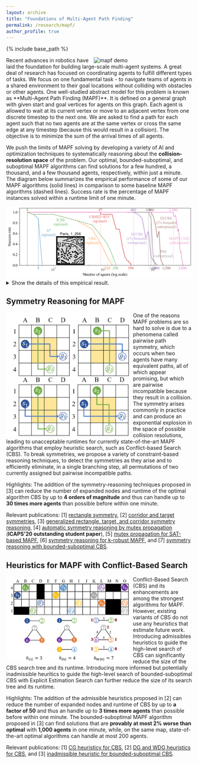 ```yaml
---
layout: archive
title: "Foundations of Multi-Agent Path Finding"
permalink: /research/mapf/
author_profile: true
---
```


{% include base_path %}

<img src="../images/mapf-demo.gif" title="mapf demo" style="float:right;width:200pt;padding-left:10px;"  alt="mapf demo"/>
Recent advances in robotics have laid the foundation for building large-scale multi-agent systems. 
A great deal of research has focused on coordinating agents to fulfill different types of tasks. 
We focus on one fundamental task - 
to navigate teams of agents in a shared environment to their goal locations 
without colliding with obstacles or other agents.
One well-studied abstract model for this problem is known as **Multi-Agent Path Finding (MAPF)**. 
It is defined on a general graph with given start and goal vertices for agents on this graph. 
Each agent is allowed to wait at its current vertex or 
move to an adjacent vertex from one discrete timestep to the next one. 
We are asked to find a path for each agent such that no two agents are at the same vertex or 
cross the same edge at any timestep (because this would result in a collision). 
The objective is to minimize the sum of the arrival times of all agents.

We push the limits of MAPF solving by developing a variety of AI and optimization techniques to 
systematically reasoning about the **collision-resolution space** of the problem. 
Our optimal, bounded-suboptimal, and suboptimal MAPF algorithms can find solutions for 
a few hundred, a thousand, and a few thousand agents, respectively, within just a minute. 
The diagram below summarizes the empirical performance of some of our MAPF algorithms (solid lines)
in comparison to some baseline MAPF algorithms (dashed lines).
Success rate is the percentage of MAPF instances solved within a runtime limit of one minute.

<img src="../images/benchmark.png" title="mapf demo" style="width:400pt;align-self:center"  alt="benchmark"/>

<details>
    <summary>Show the details of this empirical result.</summary>
    The experiments were conducted on AWS EC2 instances “m4.large” with a runtime of 1 minute. 
    The MAPF instances are the 25 instances in the ``random'' scenario on map ``Paris_1_256'' 
    from <a href="https://movingai.com/benchmarks/mapf/index.html">the MAPF benchmark suite</a>. 
    The details of each MAPF algorithm are as follows.
    <ul>
    <li>
        A* is a vanilla A* algorithm that searches the joint-state space of the agents.
    </li>
    <li>
        CBS is from 
        <a href="https://ojs.aaai.org/index.php/AAAI/article/view/8140">[Sharon et al AAAI'12]</a>.
        Check out the code <a href="https://github.com/Jiaoyang-Li/CBSH2-RTC">here</a>.  
    </li>
    <li>
        ICBS is CBS with the conflict prioritization technique from 
        <a href="https://www.ijcai.org/Abstract/15/110">[Boyarski et al IJCAI'15]</a>.
        Check out the code <a href="https://github.com/Jiaoyang-Li/CBSH2-RTC">here</a>.  
    </li>
    <li>
        CBSH2-RTC is ICBS with the WDG heuristic from our IJCAI'20 paper, 
        the RTC symmetry reasoning from <a href="../publications/LiAIJ21">our AIJ'21 paper</a>, and 
        the bypassing technique. 
        Check out the code <a href="https://github.com/Jiaoyang-Li/CBSH2-RTC">here</a>.  
    </li>
    <li>
        EECBS is the most advanced version of EECBS from 
        <a href="../_publications/LiAAAI21eecbs">our AAAI'21 paper</a> plus SIPPS from 
        <a href="../_publications/LiAAAI22"> our AAAI'22 paper</a>.
        Check out the code <a href="https://github.com/Jiaoyang-Li/EECBS">here</a>.  
    </li>
    <li>
        PBS is PBS from <a href="../_pages/publication.md/#MaAAAI19">our AAAI'19 paper</a> plus SIPPS from <a href="../_publications/LiAAAI22"> our AAAI'22 paper</a>.
        Check out the code <a href="https://github.com/Jiaoyang-Li/PBS">here</a>.  
    </li>
    <li>
        MAPF-LNS2 is from <a href="../_publications/LiAAAI22"> our AAAI'22 paper</a>. 
        Check out the code <a href="https://github.com/Jiaoyang-Li/CBSH2-RTC">here</a>.  
    </li>
    </ul>
</details>

<!-- My research concentrates on developing AI techniques to bridge the gap between MAPF and real-world applications. My main contributions are summarized as follows: 
- Improving the scalability of MAPF algorithms:
  - Developing **symmetry reasoning** techniques to speed up optimal and bounded-suboptimal MAPF algorithms.
  - Introducing **heuristics** to conflict-based search to speed up optimal and bounded-suboptimal MAPF algorithms.
- Applying MAPF to various multi-agent systems:
  - Applying MAPF to **automated warehousing**.
  - Applying MAPF to **traffic management**.
  - Applying MAPF to multi-robot systems with **heterogeneous and nonholonomic robots**. -->


## Symmetry Reasoning for MAPF
<img src="../images/rectangle.png" title="rectangle symmetry" style="float:left;width:250pt;padding-right:10px;"  alt="symmetry"/>
One of the reasons MAPF problems are so hard to solve is due to a phenomena called pairwise path symmetry, which occurs when two agents have many equivalent paths, all of which appear promising, but which are
pairwise incompatible because they result in a collision. 
The symmetry arises commonly in practice and can produce an exponential explosion in the space of possible collision resolutions, leading to unacceptable runtimes for currently state-of-the-art MAPF algorithms that employ heuristic search, such as Conflict-based Search (CBS).
To break symmetries, we propose a variety of constraint-based reasoning techniques, to detect the symmetries as they arise and to efficiently eliminate, in a single branching step, all permutations of two currently assigned but pairwise incompatible paths.     
 
Highlights: 
The addition of the symmetry-reasoning techniques proposed in [3] can reduce the number of expanded nodes and runtime of the optimal algorithm CBS by up to **4 orders of magnitude** and thus can handle up to **30 times more agents** than possible before within one minute.         

Relevant publications: 
[1] [rectangle symmetry](https://aaai.org/ojs/index.php/AAAI/article/view/4565 "AAAI 2019"), 
[2] [corridor and target symmetries](https://www.aaai.org/ojs/index.php/ICAPS/article/view/6661/6515 "ICAPS 2020"), 
[3] [generalized rectangle, target, and corridor symmetry reasoning](https://arxiv.org/abs/2103.07116 "Preprint 2021"), 
[4] [automatic symmetry reasoning by mutex propagation](https://www.aaai.org/ojs/index.php/ICAPS/article/view/6677/6531 "ICAPS 2020") (**ICAPS'20 outstanding student paper**), 
[5] [mutex propagation for SAT-based MAPF](https://jiaoyang-li.github.io/files/2020-PRIMA.pdf "PRIMA 2020"), 
[6] [symmetry reasoning for k-robust MAPF](https://jiaoyang-li.github.io/files/2021-AAAI-4.pdf "AAAI 2021"), and 
[7] [symmetry reasoning with bounded-suboptimal CBS](https://arxiv.org/abs/2010.01367 "AAAI 2021").


## Heuristics for MAPF with Conflict-Based Search
<img src="../images/heuristics.png" title="heuristic graph" style="float:left;width:250pt;padding-right:10px;" alt="heuristics"/>
Conflict-Based Search (CBS) and its enhancements are among the strongest algorithms for MAPF. 
However, existing variants of CBS do not use any heuristics that estimate future work.
Introducing admissibles heuristics to guide the high-level search of CBS can significantly reduce the size of the CBS search tree and its runtime.
Introducing more informed but potentially inadmissible heuritics to guide the high-level search of bounded-suboptimal CBS with Explicit Estimation Search can further reduce the size of its search tree and its runtime.           

Highlights: 
The addition of the admissible heuristics proposed in [2] can reduce the number of expanded nodes and runtime of CBS by up to **a factor of 50** and thus an handle up to **3 times more agents** than possible before within one minute.
The bounded-suboptimal MAPF algorithm proposed in [3] can find solutions that are **provably at most 2% worse than optimal** with **1,000 agents** in one minute, while, on the
same map, state-of-the-art optimal algorithms can handle at most 200 agents.             

Relevant publications: 
[1] [CG heuristicy for CBS](https://aaai.org/ocs/index.php/ICAPS/ICAPS18/paper/view/17735/16965 "ICAPS 2018"), 
[2] [DG and WDG heuristics for CBS](https://www.ijcai.org/proceedings/2019/0063.pdf "IJCAI 2019"), and
[3] [inadmissible heuristic for bounded-suboptimal CBS](https://arxiv.org/abs/2010.01367 "AAAI 2021").
